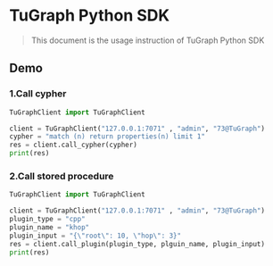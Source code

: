 # TuGraph Python SDK

> This document is the usage instruction of TuGraph Python SDK

## **Demo**

### 1.Call cypher

```python
TuGraphClient import TuGraphClient

client = TuGraphClient("127.0.0.1:7071" , "admin", "73@TuGraph")
cypher = "match (n) return properties(n) limit 1"
res = client.call_cypher(cypher)
print(res)
```

### 2.Call stored procedure

```python
TuGraphClient import TuGraphClient

client = TuGraphClient("127.0.0.1:7071" , "admin", "73@TuGraph")
plugin_type = "cpp"
plugin_name = "khop"
plugin_input = "{\"root\": 10, \"hop\": 3}"
res = client.call_plugin(plugin_type, plguin_name, plugin_input)
print(res)
```